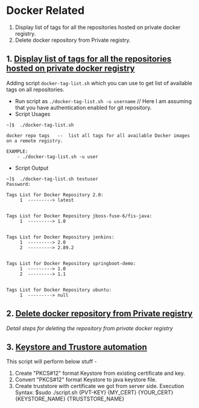 # Docker Related


1. Display list of tags for all the repositories hosted on private docker registry.
2. Delete docker repository from Private registry.

 ## 1. [Display list of tags for all the repositories hosted on private docker registry](https://github.com/deepforu47/DevOps/blob/master/docker/docker-tag-list.sh)
Adding script `docker-tag-list.sh` which you can use to get list of available tags on all repositories.
* Run script as `./docker-tag-list.sh -u username`  // Here I am assuming that you have authentication enabled for git repository.
* Script Usages
```
~]$  ./docker-tag-list.sh 

docker repo tags   --  list all tags for all available Docker images on a remote registry.

EXAMPLE: 
    - ./docker-tag-list.sh -u user
```
* Script Output
```
~]$  ./docker-tag-list.sh testuser
Password:

Tags List for Docker Repository 2.0:
     1	---------> latest


Tags List for Docker Repository jboss-fuse-6/fis-java:
     1	---------> 1.0


Tags List for Docker Repository jenkins:
     1	---------> 2.0
     2	---------> 2.89.2


Tags List for Docker Repository springboot-demo:
     1	---------> 1.0
     2	---------> 1.1


Tags List for Docker Repository ubuntu:
     1	---------> null
```

## 2. [Delete docker repository from Private registry](https://github.com/deepforu47/DevOps/blob/master/docker/Delete%20docker%20repository%20from%20Private%20registry.md)
 
   *Detail steps for deleting the repository from private docker registry*
        
## 3. [Keystore and Trustore automation](https://github.com/deepforu47/DevOps/blob/master/bash/keystore-conversion.sh)
     
   This script will perform below stuff - 
   1. Create "PKCS#12" format Keystore from existing certificate and key. 
   2. Convert "PKCS#12" format Keystore to java keystore file.
   3. Create truststore with certificate we got from server side.
   Execution Syntax: $sudo ./script.sh {PVT-KEY} {MY_CERT} {YOUR_CERT} {KEYSTORE_NAME} {TRUSTSTORE_NAME}
   
   
